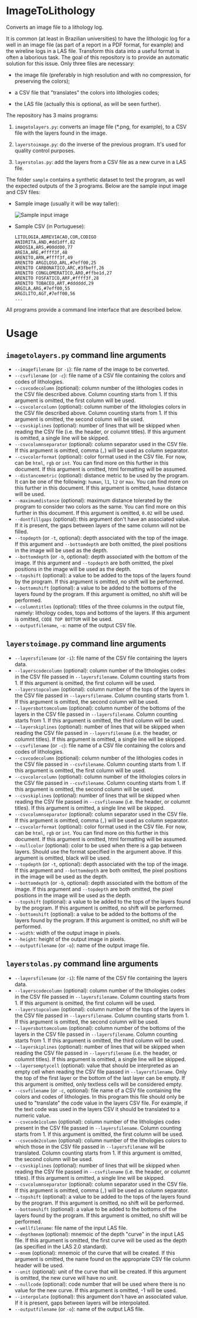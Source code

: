 # ImageToLithology

Converts an image file to a lithology log.

It is common (at least in Brazilian universities) to have the lithologic log for a well in an image file (as part of a report in a PDF format, for example) and the wireline logs in a LAS file. Transform this data into a useful format is often a laborious task. The goal of this repository is to provide an automatic solution for this issue. Only three files are necessary:

- the image file (preferably in high resolution and with no compression, for preserving the colors);

- a CSV file that "translates" the colors into lithologies codes;

- the LAS file (actually this is optional, as will be seen further).

The repository has 3 mains programs:

1. `imagetolayers.py`: converts an image file (*.png, for example), to a CSV file with the layers found in the image.

2. `layerstoimage.py`: do the inverse of the previous program. It's used for quality control purposes.

3. `layerstolas.py`: add the layers from a CSV file as a new curve in a LAS file.

The folder `sample` contains a synthetic dataset to test the program, as well the expected outputs of the 3 programs. Below are the sample input image and CSV files:

- Sample image (usually it will be way taller):

    ![Sample input image](https://github.com/rcg-uff/ImageToLithology/blob/master/sample/figure.png)

- Sample CSV (in Portuguese):

    ```csv
    LITOLOGIA,ABREVIACAO,COR,CODIGO
    ANIDRITA,AND,#dd1dff,82
    ARDOSIA,ARS,#00dd00,77
    AREIA,ARE,#ffff3f,48
    ARENITO,ARN,#ffff3f,49
    ARENITO ARGILOSO,ARL,#7eff00,25
    ARENITO CARBONATICO,ARC,#3fbeff,26
    ARENITO CONGLOMERATICO,ARO,#ffbe1d,27
    ARENITO FOSFATICO,ARF,#ffff3f,28
    ARENITO TOBACEO,ART,#dddddd,29
    ARGILA,ARG,#7eff00,55
    ARGILITO,AGT,#7eff00,56
    ...
    ```

All programs provide a command line interface that are described below.

# Usage

## `imagetolayers.py` command line arguments

- `--imagefilename` (or `-i`): file name of the image to be converted.
- `--csvfilename` (or `-c`): file name of a CSV file containing the colors and codes of lithologies.
- `--csvcodecolumn` (optional): column number of the lithologies codes in the CSV file described above. Column counting starts from 1. If this argument is omitted, the first column will be used.
- `--csvcolorcolumn` (optional): column number of the lithologies colors in the CSV file described above. Column counting starts from 1. If this argument is omitted, the second column will be used.
- `--csvskiplines` (optional): number of lines that will be skipped when reading the CSV file (i.e. the header, or columnt titles). If this argument is omitted, a single line will be skipped.
- `--csvcolumnseparator` (optional): column separator used in the CSV file. If this argument is omitted, comma (`,`) will be used as column separator.
- `--csvcolorformat` (optional): color format used in the CSV file. For now, can be `html`, `rgb` or `int`. You can find more on this further in this document. If this argument is omitted, html formatting will be assumed.
- `--distancemetric` (optional): distance metric to be used by the program. It can be one of the following: `human`, `l1`, `l2` or `max`. You can find more on this further in this document. If this argument is omitted, `human` distance will be used.
- `--maximumdistance` (optional): maximum distance tolerated by the program to consider two colors as the same. You can find more on this further in this document. If this argument is omitted, `0.02` will be used.
- `--dontfillgaps` (optional): this argument don't have an associated value. If it is present, the gaps between layers of the same column will not be filled.
- `--topdepth` (or `-t`, optional): depth associated with the top of the image. If this argument and `--bottomdepth` are both omitted, the pixel positions in the image will be used as the depth.
- `--bottomdepth` (or `-b`, optional): depth associated with the bottom of the image. If this argument and `--topdepth` are both omitted, the pixel positions in the image will be used as the depth.
- `--topshift` (optional): a value to be added to the tops of the layers found by the program. If this argument is omitted, no shift will be performed.
- `--bottomshift` (optional): a value to be added to the bottoms of the layers found by the program. If this argument is omitted, no shift will be performed.
- `--columntitles` (optional): titles of the three columns in the output file, namely: lithology codes, tops and bottoms of the layers. If this argument is omitted, `CODE TOP BOTTOM` will be used.
- `--outputfilename`, `-o`: name of the output CSV file.

## `layerstoimage.py` command line arguments

- `--layersfilename` (or `-i`): file name of the CSV file containing the layers data.
- `--layerscodecolumn` (optional): column number of the lithologies codes in the CSV file passed in `--layersfilename`. Column counting starts from 1. If this argument is omitted, the first column will be used.
- `--layerstopcolumn` (optional): column number of the tops of the layers in the CSV file passed in `--layersfilename`. Column counting starts from 1. If this argument is omitted, the second column will be used.
- `--layersbottomcolumn` (optional): column number of the bottoms of the layers in the CSV file passed in `--layersfilename`. Column counting starts from 1. If this argument is omitted, the third column will be used.
- `--layerskiplines` (optional): number of lines that will be skipped when reading the CSV file passed in `--layersfilename` (i.e. the header, or columnt titles). If this argument is omitted, a single line will be skipped.
- `--csvfilename` (or `-c`): file name of a CSV file containing the colors and codes of lithologies.
- `--csvcodecolumn` (optional): column number of the lithologies codes in the CSV file passed in `--csvfilename`. Column counting starts from 1. If this argument is omitted, the first column will be used.
- `--csvcolorcolumn` (optional): column number of the lithologies colors in the CSV file passed in `--csvfilename`. Column counting starts from 1. If this argument is omitted, the second column will be used.
- `--csvskiplines` (optional): number of lines that will be skipped when reading the CSV file passed in `--csvfilename` (i.e. the header, or columnt titles). If this argument is omitted, a single line will be skipped.
- `--csvcolumnseparator` (optional): column separator used in the CSV file. If this argument is omitted, comma (`,`) will be used as column separator.
- `--csvcolorformat` (optional): color format used in the CSV file. For now, can be `html`, `rgb` or `int`. You can find more on this further in this document. If this argument is omitted, html formatting will be assumed.
- `--nullcolor` (optional): color to be used when there is a gap between layers. Should use the format specified in the argument above. If this argument is omitted, black will be used.
- `--topdepth` (or `-t`, optional): depth associated with the top of the image. If this argument and `--bottomdepth` are both omitted, the pixel positions in the image will be used as the depth.
- `--bottomdepth` (or `-b`, optional): depth associated with the bottom of the image. If this argument and `--topdepth` are both omitted, the pixel positions in the image will be used as the depth.
- `--topshift` (optional): a value to be added to the tops of the layers found by the program. If this argument is omitted, no shift will be performed.
- `--bottomshift` (optional): a value to be added to the bottoms of the layers found by the program. If this argument is omitted, no shift will be performed.
- `--width`: width of the output image in pixels.
- `--height`: height of the output image in pixels.
- `--outputfilename` (or `-o`): name of the output image file.

## `layerstolas.py` command line arguments

- `--layersfilename` (or `-i`): file name of the CSV file containing the layers data.
- `--layerscodecolumn` (optional): column number of the lithologies codes in the CSV file passed in `--layersfilename`. Column counting starts from 1. If this argument is omitted, the first column will be used.
- `--layerstopcolumn` (optional): column number of the tops of the layers in the CSV file passed in `--layersfilename`. Column counting starts from 1. If this argument is omitted, the second column will be used.
- `--layersbottomcolumn` (optional): column number of the bottoms of the layers in the CSV file passed in `--layersfilename`. Column counting starts from 1. If this argument is omitted, the third column will be used.
- `--layerskiplines` (optional): number of lines that will be skipped when reading the CSV file passed in `--layersfilename` (i.e. the header, or columnt titles). If this argument is omitted, a single line will be skipped.
- `--layersemptycell` (optional): value that should be interpreted as an empty cell when reading the CSV file passed in `--layersfilename`. Only the top of the first layer or the bottom of the last layer can be empty. If this argument is omitted, only textless cells will be considered empty.
- `--csvfilename` (or `-c`, optional): file name of a CSV file containing the colors and codes of lithologies. In this program this file should only be used to "translate" the code value in the layers CSV file. For example, if the text code was used in the layers CSV it should be translated to a numeric value.
- `--csvcode1column` (optional): column number of the lithologies codes present in the CSV file passed in `--layersfilename`. Column counting starts from 1. If this argument is omitted, the first column will be used.
- `--csvcode2column` (optional): column number of the lithologies colors to which those in the CSV file passed in `--layersfilename` will be translated. Column counting starts from 1. If this argument is omitted, the second column will be used.
- `--csvskiplines` (optional): number of lines that will be skipped when reading the CSV file passed in `--csvfilename` (i.e. the header, or columnt titles). If this argument is omitted, a single line will be skipped.
- `--csvcolumnseparator` (optional): column separator used in the CSV file. If this argument is omitted, comma (`,`) will be used as column separator.
- `--topshift` (optional): a value to be added to the tops of the layers found by the program. If this argument is omitted, no shift will be performed.
- `--bottomshift` (optional): a value to be added to the bottoms of the layers found by the program. If this argument is omitted, no shift will be performed.
- `--wellfilename`: file name of the input LAS file.
- `--depthmnem` (optional): mnemoic of the depth "curve" in the input LAS file. If this argument is omitted, the first curve will be used as the depth (as specified in the LAS 2.0 standard).
- `--mnem` (optional): mnemoic of the curve that will be created. If this argument is omitted, the name found on the appropriate CSV file column header will be used.
- `--unit` (optional): unit of the curve that will be created. If this argument is omitted, the new curve will have no unit.
- `--nullcode` (optional): code number that will be used where there is no value for the new curve. If this argument is omitted, -1 will be used.
- `--interpolate` (optional): this argument don't have an associated value. If it is present, gaps between layers will be interpolated.
- `--outputfilename` (or `-o`): name of the output LAS file.
